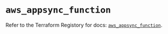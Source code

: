 # `aws_appsync_function`

Refer to the Terraform Registory for docs: [`aws_appsync_function`](https://www.terraform.io/docs/providers/aws/r/appsync_function).
